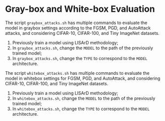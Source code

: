 # Gray-box and White-box Evaluation

The script `graybox_attacks.sh` has multiple commands to evaluate the model in graybox settings according to the FGSM, PGD, and AutoAttack attacks, and considering CIFAR-10, CIFAR-100, and Tiny ImageNet datasets.

1. Previously train a model using LISArD methodology;
2. In `graybox_attacks.sh`, change the `MODEL` to the path of the previously trained model;
3. In `graybox_attacks.sh`, change the `TYPE` to correspond to the `MODEL` architecture.

The script `whitebox_attacks.sh` has multiple commands to evaluate the model in whitebox settings for FGSM, PGD, and AutoAttack, and considering CIFAR-10, CIFAR-100, and Tiny ImageNet datasets.

1. Previously train a model using LISArD methodology;
2. In `whitebox_attacks.sh`, change the `MODEL` to the path of the previously trained model;
3. In `whitebox_attacks.sh`, change the `TYPE` to correspond to the `MODEL` architecture.
